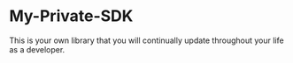 # My-Private-SDK
This is your own library that you will continually update throughout your life as a developer.
